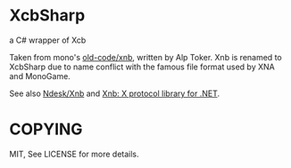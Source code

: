 # XcbSharp
a C# wrapper of Xcb

Taken from mono's [old-code/xnb][1], written by Alp Toker. Xnb is renamed to XcbSharp due to name conflict with the famous file format used by XNA and MonoGame.

See also [Ndesk/Xnb][2] and [Xnb: X protocol library for .NET][3].

# COPYING

MIT, See LICENSE for more details.


[1]: https://github.com/mono/old-code/tree/master/acceptance-tests-ifolder/xnb
[2]: http://ndesk.org/Xnb
[3]: https://lists.freedesktop.org/archives/xcb/2006-February/001326.html
